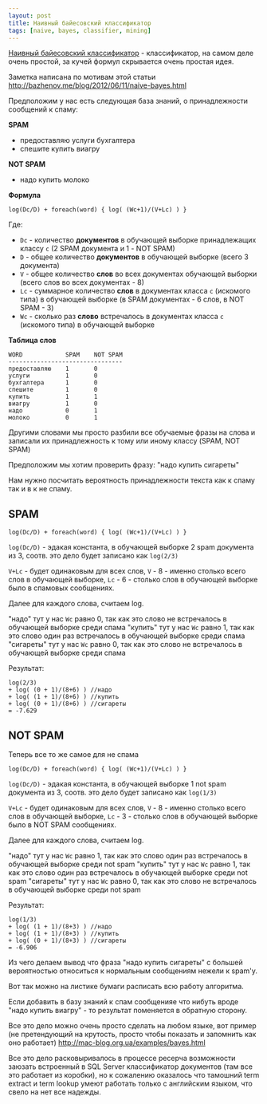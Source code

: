 ```yaml
---
layout: post
title: Наивный байесовский классификатор
tags: [naive, bayes, classifier, mining]
---
```


[Наивный байесовский классификатор](http://ru.wikipedia.org/wiki/%D0%9D%D0%B0%D0%B8%D0%B2%D0%BD%D1%8B%D0%B9_%D0%B1%D0%B0%D0%B9%D0%B5%D1%81%D0%BE%D0%B2%D1%81%D0%BA%D0%B8%D0%B9_%D0%BA%D0%BB%D0%B0%D1%81%D1%81%D0%B8%D1%84%D0%B8%D0%BA%D0%B0%D1%82%D0%BE%D1%80) - классификатор, на самом деле очень простой, за кучей формул скрывается очень простая идея.

Заметка написана по мотивам этой статьи http://bazhenov.me/blog/2012/06/11/naive-bayes.html

Предположим у нас есть следующая база знаний, о принадлежности сообщений к спаму:

**SPAM**

 * предоставляю услуги бухгалтера
 * спешите купить виагру

**NOT SPAM**

 * надо купить молоко

**Формула**

    log(Dc/D) + foreach(word) { log( (Wc+1)/(V+Lc) ) }

Где:

 * `Dc` - количество **документов** в обучающей выборке принадлежащих классу `c` (2 SPAM документа и 1 - NOT SPAM)
 * `D` - общее количество **документов** в обучающей выборке (всего 3 документа)
 * `V` - общее количество **слов** во всех документах обучающей выборки (всего слов во всех документах - 8)
 * `Lc` - суммарное количество **слов** в документах класса `c` (искомого типа) в обучающей выборке (в SPAM документах - 6 слов, в NOT SPAM - 3)
 * `Wc` - сколько раз **слово** встречалось в документах класса `c` (искомого типа) в обучающей выборке

**Таблица слов**

    WORD            SPAM    NOT SPAM
    --------------------------------
    предоставляю    1       0
    услуги          1       0
    бухгалтера      1       0
    спешите         1       0
    купить          1       1
    виагру          1       0
    надо            0       1
    молоко          0       1

Другими словами мы просто разбили все обучаемые фразы на слова и записали их принадлежность к тому или иному классу (SPAM, NOT SPAM)

Предположим мы хотим проверить фразу: "надо купить сигареты"

Нам нужно посчитать вероятность принадлежности текста как к спаму так и в к не спаму.

SPAM
----

    log(Dc/D) + foreach(word) { log( (Wc+1)/(V+Lc) ) }

`log(Dc/D)` - эдакая константа, в обучающей выборке 2 spam документа из 3, соотв. это дело будет записано как `log(2/3)`

`V+Lc` - будет одинаковым для всех слов, `V` - 8 - именно столько всего слов в обучающей выборке, `Lc` - 6 - столько слов в обучающей выборке было в спамовых сообщениях.

Далее для каждого слова, считаем log.

"надо" тут у нас `Wc` равно 0, так как это слово не встречалось в обучающей выборке среди спама
"купить" тут у нас `Wc` равно 1, так как это слово один раз встречалось в обучающей выборке среди спама
"сигареты" тут у нас `Wc` равно 0, так как это слово не встречалось в обучающей выборке среди спама

Результат:

    log(2/3)
    + log( (0 + 1)/(8+6) ) //надо
    + log( (1 + 1)/(8+6) ) //купить
    + log( (0 + 1)/(8+6) ) //сигареты
    = -7.629

NOT SPAM
--------

Теперь все то же самое для не спама

    log(Dc/D) + foreach(word) { log( (Wc+1)/(V+Lc) ) }

`log(Dc/D)` - эдакая константа, в обучающей выборке 1 not spam документа из 3, соотв. это дело будет записано как `log(1/3)`

`V+Lc` - будет одинаковым для всех слов, `V` - 8 - именно столько всего слов в обучающей выборке, `Lc` - 3 - столько слов в обучающей выборке было в NOT SPAM сообщениях.

Далее для каждого слова, считаем log.

"надо" тут у нас `Wc` равно 1, так как это слово один раз встречалось в обучающей выборке среди not spam
"купить" тут у нас `Wc` равно 1, так как это слово один раз встречалось в обучающей выборке среди not spam
"сигареты" тут у нас `Wc` равно 0, так как это слово не встречалось в обучающей выборке среди not spam

Результат:

    log(1/3)
    + log( (1 + 1)/(8+3) ) //надо
    + log( (1 + 1)/(8+3) ) //купить
    + log( (0 + 1)/(8+3) ) //сигареты
    = -6.906

Из чего делаем вывод что фраза "надо купить сигареты" с большей вероятностью относиться к нормальным сообщениям нежели к spam'у.

Вот так можно на листике бумаги расписать всю работу алгоритма.

Если добавить в базу знаний к спам сообщенияе что нибуть вроде "надо купить виагру" - то результат поменяется в обратную сторону.

Все это дело можно очень просто сделать на любом языке, вот пример (не претендующий на крутость, просто чтобы показать и запомнить как оно работает) http://mac-blog.org.ua/examples/bayes.html

Все это дело расковыривалось в процессе ресерча возможности заюзать встроенный в SQL Server классификатор документов (там все это работает из коробки), но к сожалению оказалось что тамошний term extract и term lookup умеют работать только с английским языком, что свело на нет все надежды.
